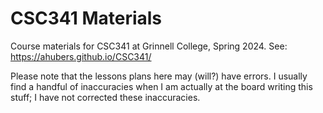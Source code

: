 # CSC341 Materials

Course materials for CSC341 at Grinnell College, Spring 2024. See:
https://ahubers.github.io/CSC341/

Please note that the lessons plans here may (will?) have errors. I usually find a handful of inaccuracies when I am actually at the board writing this stuff; I have not corrected these inaccuracies.

